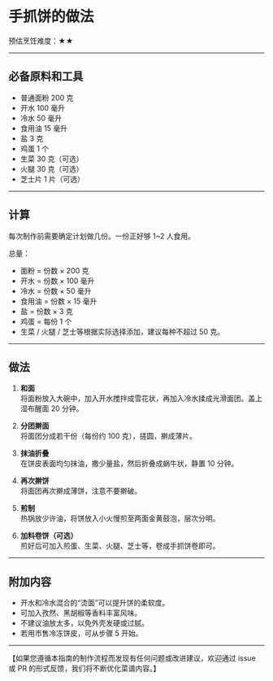 # 手抓饼的做法

预估烹饪难度：★★

---

## 必备原料和工具

- 普通面粉 200 克  
- 开水 100 毫升  
- 冷水 50 毫升  
- 食用油 15 毫升  
- 盐 3 克  
- 鸡蛋 1 个  
- 生菜 30 克（可选）  
- 火腿 30 克（可选）  
- 芝士片 1 片（可选）  

---

## 计算

每次制作前需要确定计划做几份。一份正好够 1~2 人食用。

总量：

- 面粉 = 份数 × 200 克  
- 开水 = 份数 × 100 毫升  
- 冷水 = 份数 × 50 毫升  
- 食用油 = 份数 × 15 毫升  
- 盐 = 份数 × 3 克  
- 鸡蛋 = 每份 1 个  
- 生菜 / 火腿 / 芝士等根据实际选择添加，建议每种不超过 50 克。

---

## 做法

1. **和面**  
   将面粉放入大碗中，加入开水搅拌成雪花状，再加入冷水揉成光滑面团。盖上湿布醒面 20 分钟。

2. **分团擀面**  
   将面团分成若干份（每份约 100 克），搓圆，擀成薄片。

3. **抹油折叠**  
   在饼皮表面均匀抹油，撒少量盐，然后折叠成蜗牛状，静置 10 分钟。

4. **再次擀饼**  
   将面团再次擀成薄饼，注意不要擀破。

5. **煎制**  
   热锅放少许油，将饼放入小火慢煎至两面金黄鼓泡，层次分明。

6. **加料卷饼（可选）**  
   煎好后可加入煎蛋、生菜、火腿、芝士等，卷成手抓饼卷即可。

---

## 附加内容

- 开水和冷水混合的“烫面”可以提升饼的柔软度。
- 可加入孜然、黑胡椒等香料丰富风味。
- 不建议油放太多，以免外壳发硬或过腻。
- 若用市售冷冻饼皮，可从步骤 5 开始。

---

【如果您遵循本指南的制作流程而发现有任何问题或改进建议，欢迎通过 issue 或 PR 的形式反馈，我们将不断优化菜谱内容。】
